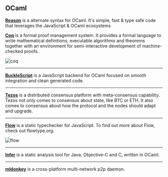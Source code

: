 ## OCaml

[**Reason**](https://github.com/facebook/reason) is a alternate syntax for OCaml. It's simple, fast & type safe code that leverages the JavaScript & OCaml ecosystems 

[**Coq**](https://github.com/coq/coq) is a formal proof management system. It provides a formal language to write mathematical definitions, executable algorithms and theorems together with an environment for semi-interactive development of machine-checked proofs.

![coq](https://cdn-images-1.medium.com/max/720/0*aPH6qIRV-1xlUZat.png)

---
[**BuckleScript**](https://github.com/bloomberg/bucklescript) is a JavaScript backend for OCaml focused on smooth integration and clean generated code.

---
[**Tezos**](https://github.com/tezos/tezos/) is a distributed consensus platform with meta-consensus capability. Tezos not only comes to consensus about state, like BTC or ETH. It also comes to consensus about how the protocol and the nodes should adapt and upgrade.

---
[**Flow**](https://github.com/facebook/flow) is a static typechecker for JavaScript. To find out more about Flow, check out flowtype.org.

![flow](https://flowtype.org/assets/flow-logo.png)

---
[**Infer**](https://github.com/facebook/infer) is a static analysis tool for Java, Objective-C and C, written in OCaml.

---
[**mldonkey**](https://github.com/ygrek/mldonkey) is a cross-platform multi-network p2p daemon.
